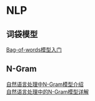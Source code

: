 # NLP
## 词袋模型
[Bag-of-words模型入门](https://zhuanlan.zhihu.com/p/29933242)<br>
## N-Gram<br>
[自然语言处理中N-Gram模型介绍](https://zhuanlan.zhihu.com/p/32829048)<br>
[自然语言处理中的N-Gram模型详解](https://blog.csdn.net/baimafujinji/article/details/51281816)<br>
